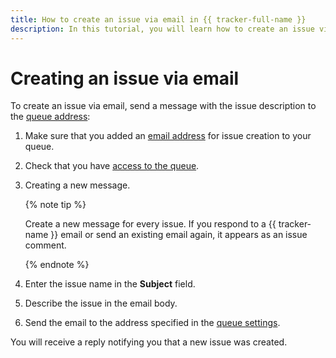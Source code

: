 ```yaml
---
title: How to create an issue via email in {{ tracker-full-name }}
description: In this tutorial, you will learn how to create an issue via email.
---
```


# Creating an issue via email

To create an issue via email, send a message with the issue description to the [queue address](../manager/queue-mail.md):


1. Make sure that you added an [email address](../manager/queue-mail.md) for issue creation to your queue.

1. Check that you have [access to the queue](../manager/queue-access.md).


1. Creating a new message.

   {% note tip %}

   Create a new message for every issue. If you respond to a {{ tracker-name }} email or send an existing email again, it appears as an issue comment.

   {% endnote %}

1. Enter the issue name in the **Subject** field.

1. Describe the issue in the email body.

1. Send the email to the address specified in the [queue settings](../manager/queue-mail.md).

You will receive a reply notifying you that a new issue was created.


